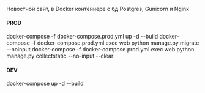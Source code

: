 Новостной сайт, в Docker контейнере с бд Postgres, 
Gunicorn и Nginx

#### PROD
docker-compose -f docker-compose.prod.yml up -d --build
docker-compose -f docker-compose.prod.yml exec web python manage.py migrate --noinput
docker-compose -f docker-compose.prod.yml exec web python manage.py collectstatic --no-input --clear 

#### DEV
docker-compose up -d --build
